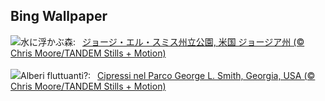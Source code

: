 ## Bing Wallpaper
![](https://www.bing.com/th?id=OHR.AutumnCypress_JA-JP4647054612_UHD.jpg&w=1000)水に浮かぶ森:&nbsp;&ensp;[ジョージ・エル・スミス州立公園, 米国 ジョージア州 (© Chris Moore/TANDEM Stills + Motion)](https://www.bing.com/th?id=OHR.AutumnCypress_JA-JP4647054612_UHD.jpg)
<br><br/>
![](https://www.bing.com/th?id=OHR.AutumnCypress_IT-IT8653466792_UHD.jpg&w=1000)Alberi fluttuanti?:&nbsp;&ensp;[Cipressi nel Parco George L. Smith, Georgia, USA (© Chris Moore/TANDEM Stills + Motion)](https://www.bing.com/th?id=OHR.AutumnCypress_IT-IT8653466792_UHD.jpg)
<br><br/>
